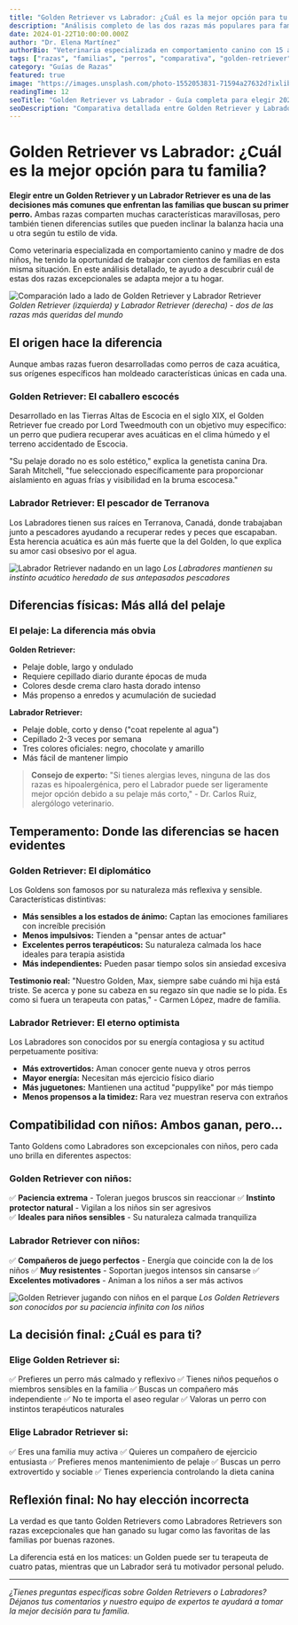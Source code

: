 ```yaml
---
title: "Golden Retriever vs Labrador: ¿Cuál es la mejor opción para tu familia?"
description: "Análisis completo de las dos razas más populares para familias. Descubre las diferencias clave en temperamento, cuidados y compatibilidad con niños para elegir tu compañero perfecto."
date: 2024-01-22T10:00:00.000Z
author: "Dr. Elena Martínez"
authorBio: "Veterinaria especializada en comportamiento canino con 15 años de experiencia. Madre de dos niños y propietaria de un Golden Retriever llamado Bruno."
tags: ["razas", "familias", "perros", "comparativa", "golden-retriever", "labrador"]
category: "Guías de Razas"
featured: true
image: "https://images.unsplash.com/photo-1552053831-71594a27632d?ixlib=rb-4.0.3&auto=format&fit=crop&w=1200&q=80"
readingTime: 12
seoTitle: "Golden Retriever vs Labrador - Guía completa para elegir 2024"
seoDescription: "Comparativa detallada entre Golden Retriever y Labrador. Temperamento, cuidados, compatibilidad con niños. Elige la mejor raza para tu familia."
---
```


# Golden Retriever vs Labrador: ¿Cuál es la mejor opción para tu familia?

**Elegir entre un Golden Retriever y un Labrador Retriever es una de las decisiones más comunes que enfrentan las familias que buscan su primer perro.** Ambas razas comparten muchas características maravillosas, pero también tienen diferencias sutiles que pueden inclinar la balanza hacia una u otra según tu estilo de vida.

Como veterinaria especializada en comportamiento canino y madre de dos niños, he tenido la oportunidad de trabajar con cientos de familias en esta misma situación. En este análisis detallado, te ayudo a descubrir cuál de estas dos razas excepcionales se adapta mejor a tu hogar.

![Comparación lado a lado de Golden Retriever y Labrador Retriever](https://images.unsplash.com/photo-1552053831-71594a27632d?ixlib=rb-4.0.3&auto=format&fit=crop&w=1200&q=80)
*Golden Retriever (izquierda) y Labrador Retriever (derecha) - dos de las razas más queridas del mundo*

## El origen hace la diferencia

Aunque ambas razas fueron desarrolladas como perros de caza acuática, sus orígenes específicos han moldeado características únicas en cada una.

### Golden Retriever: El caballero escocés

Desarrollado en las Tierras Altas de Escocia en el siglo XIX, el Golden Retriever fue creado por Lord Tweedmouth con un objetivo muy específico: un perro que pudiera recuperar aves acuáticas en el clima húmedo y el terreno accidentado de Escocia.

"Su pelaje dorado no es solo estético," explica la genetista canina Dra. Sarah Mitchell, "fue seleccionado específicamente para proporcionar aislamiento en aguas frías y visibilidad en la bruma escocesa."

### Labrador Retriever: El pescador de Terranova

Los Labradores tienen sus raíces en Terranova, Canadá, donde trabajaban junto a pescadores ayudando a recuperar redes y peces que escapaban. Esta herencia acuática es aún más fuerte que la del Golden, lo que explica su amor casi obsesivo por el agua.

![Labrador Retriever nadando en un lago](https://images.unsplash.com/photo-1518717758536-85ae29035b6d?ixlib=rb-4.0.3&auto=format&fit=crop&w=800&q=80)
*Los Labradores mantienen su instinto acuático heredado de sus antepasados pescadores*

## Diferencias físicas: Más allá del pelaje

### El pelaje: La diferencia más obvia

**Golden Retriever:**
- Pelaje doble, largo y ondulado
- Requiere cepillado diario durante épocas de muda
- Colores desde crema claro hasta dorado intenso
- Más propenso a enredos y acumulación de suciedad

**Labrador Retriever:**
- Pelaje doble, corto y denso ("coat repelente al agua")
- Cepillado 2-3 veces por semana
- Tres colores oficiales: negro, chocolate y amarillo
- Más fácil de mantener limpio

> **Consejo de experto:** "Si tienes alergias leves, ninguna de las dos razas es hipoalergénica, pero el Labrador puede ser ligeramente mejor opción debido a su pelaje más corto," - Dr. Carlos Ruiz, alergólogo veterinario.

## Temperamento: Donde las diferencias se hacen evidentes

### Golden Retriever: El diplomático

Los Goldens son famosos por su naturaleza más reflexiva y sensible. Características distintivas:

- **Más sensibles a los estados de ánimo:** Captan las emociones familiares con increíble precisión
- **Menos impulsivos:** Tienden a "pensar antes de actuar"
- **Excelentes perros terapéuticos:** Su naturaleza calmada los hace ideales para terapia asistida
- **Más independientes:** Pueden pasar tiempo solos sin ansiedad excesiva

**Testimonio real:** "Nuestro Golden, Max, siempre sabe cuándo mi hija está triste. Se acerca y pone su cabeza en su regazo sin que nadie se lo pida. Es como si fuera un terapeuta con patas," - Carmen López, madre de familia.

### Labrador Retriever: El eterno optimista

Los Labradores son conocidos por su energía contagiosa y su actitud perpetuamente positiva:

- **Más extrovertidos:** Aman conocer gente nueva y otros perros
- **Mayor energía:** Necesitan más ejercicio físico diario
- **Más juguetones:** Mantienen una actitud "puppylike" por más tiempo
- **Menos propensos a la timidez:** Rara vez muestran reserva con extraños

## Compatibilidad con niños: Ambos ganan, pero...

Tanto Goldens como Labradores son excepcionales con niños, pero cada uno brilla en diferentes aspectos:

### Golden Retriever con niños:
✅ **Paciencia extrema** - Toleran juegos bruscos sin reaccionar
✅ **Instinto protector natural** - Vigilan a los niños sin ser agresivos  
✅ **Ideales para niños sensibles** - Su naturaleza calmada tranquiliza

### Labrador Retriever con niños:
✅ **Compañeros de juego perfectos** - Energía que coincide con la de los niños
✅ **Muy resistentes** - Soportan juegos intensos sin cansarse
✅ **Excelentes motivadores** - Animan a los niños a ser más activos

![Golden Retriever jugando con niños en el parque](https://images.unsplash.com/photo-1587300003388-59208cc962cb?ixlib=rb-4.0.3&auto=format&fit=crop&w=800&q=80)
*Los Golden Retrievers son conocidos por su paciencia infinita con los niños*

## La decisión final: ¿Cuál es para ti?

### Elige Golden Retriever si:
✅ Prefieres un perro más calmado y reflexivo
✅ Tienes niños pequeños o miembros sensibles en la familia
✅ Buscas un compañero más independiente
✅ No te importa el aseo regular
✅ Valoras un perro con instintos terapéuticos naturales

### Elige Labrador Retriever si:
✅ Eres una familia muy activa
✅ Quieres un compañero de ejercicio entusiasta
✅ Prefieres menos mantenimiento de pelaje
✅ Buscas un perro extrovertido y sociable
✅ Tienes experiencia controlando la dieta canina

## Reflexión final: No hay elección incorrecta

La verdad es que tanto Golden Retrievers como Labradores Retrievers son razas excepcionales que han ganado su lugar como las favoritas de las familias por buenas razones.

La diferencia está en los matices: un Golden puede ser tu terapeuta de cuatro patas, mientras que un Labrador será tu motivador personal peludo.

---

*¿Tienes preguntas específicas sobre Golden Retrievers o Labradores? Déjanos tus comentarios y nuestro equipo de expertos te ayudará a tomar la mejor decisión para tu familia.*